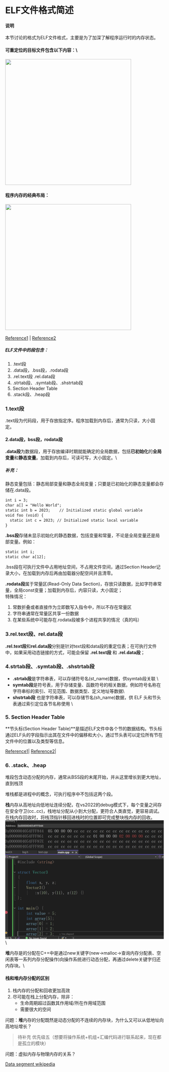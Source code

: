 # ELF文件格式简述

#### 说明
本节讨论的格式为ELF文件格式，主要是为了加深了解程序运行时的内存状态。

#### 可重定位的目标文件包含以下内容：\
<picture>
  <img width=400 height=400 src="https://github.com/user-attachments/assets/fd2e0e26-ff90-48f4-aa1a-63bcfa49d2bf">
</picture>


#### 程序内存的经典布局：

<picture>
  <img width=400 height=400 src="https://github.com/user-attachments/assets/0d4d3542-c8e2-465f-8e6e-9c97498cf0c6">
</picture>

[Reference1](https://refspecs.linuxbase.org/LSB_3.0.0/LSB-Embedded/LSB-Embedded/specialsections.html#:~:text=)
|
[Reference2](https://www.cnblogs.com/zhcpku/p/14437940.html?utm_source=chatgpt.com)

##### ELF文件中的段包含：
1. .text段
2. .data段，.bss段，.rodata段
3. .rel.text段 .rel.data段
4. .strtab段、.symtab段、.shstrtab段
5. Section Header Table
6. .stack段、.heap段

### 1.text段

.text段为代码段，用于存放指定序。程序加载到内存后，通常为只读，大小固定。

#### 2.data段，bss段，rodata段
**.data段**为数据段，用于存放编译时期就能确定的全局数据，包括**已初始化**的**全局变量**和**静态变量**。加载到内存后，可读可写，大小固定。\
##### 补充：
静态变量包括：静态局部变量和静态全局变量；只要是已初始化的静态变量都会存储在.data段。
```
int i = 3;
char a[] = "Hello World";
static int b = 2023;    // Initialized static global variable
void foo (void) {
  static int c = 2023; // Initialized static local variable
}
```

**.bss段**存储未显示初始化的静态数据，包括变量和常量，不论是全局变量还是局部变量。例如：
```
static int i;
static char a[12];
```
.bss段在可执行文件中占用地址空间，不占用文件空间，通过Section Header记录大小，在加载到内存后再由加载器分配空间并且清零。

**.rodata段**属于常量区(Read-Only Data Section)，存放只读数据，比如字符串常量，全局const变量；加载到内存后，内容只读，大小固定；\
特殊情况：
1. 常数折叠或者直接作为立即数写入指令中，所以不存在常量区
2. 字符串通常在常量区共享一份数据
3. 在某些系统中可能存在.rodata段被多个进程共享的情况（真的吗）

### 3.rel.text段、rel.data段

**.rel.text段**和**rel.data段**分别是针对text段和data段的重定位表；在可执行文件中，如果采用动态链接的方式，可能会保留 **.rel.text段** 和 **.rel.data段**；


### 4.strtab段、.symtab段、.shstrtab段

- **.strtab段**是字符串表，可以存储符号名(st_name)数据，供symtab段关联 \
- **symtab段**是符号表，用于存储变量、函数符号的相关数据，例如符号名称在字符串标的索引、可见范围、数据类型、定义地址等数据\
- **shstrtab段** 也是字符串表，可以存储节名(sh_name)数据，供 ELF 头和节头表通过索引定位各节名称使用 \

### 5. Section Header Table

**节头标(Section Header Table)**是描述ELF文件中各个节的数据结构。节头标通过ELF头的字段指示出其在文件中的偏移和大小，通过节头表可以定位所有节在文件中的位置以及类型等信息。



[Reference1](https://docs.oracle.com/cd/E19455-01/806-3773/elf-2/index.html)|
[Reference2](https://refspecs.linuxbase.org/LSB_3.0.0/LSB-Embedded/LSB-Embedded/specialsections.html#:~:text=)|



### 6. .stack、.heap

堆段包含动态分配的内存，通常从BSS段的末尾开始，并从这里增长到更大地址，直到栈顶


堆栈都是进程中的概念，可执行程序中不包括这两个段。

**栈**内存从高地址向低地址连续分配，在vs2022的debug模式下，每个变量之间存在安全守卫(cc..cc)，栈地址分配从小到大分配，更符合人类直觉，更容易调试。在栈内存回收时，将栈顶指针移回进栈时的位置即可完成整块栈内存的回收。\
![alt text](image/image_stack.png)\

**堆**内存是的分配在C++中是通过new关键字(new->malloc->查询内存分配表、空闲表等一系列内存分配操作)向操作系统进行动态分配，再通过delete关键字归还内存块。\


#### 栈和堆内存分配的区别

1. 栈内存的分配和回收更加高效
2. 尽可能在栈上分配内存，除非：
   - 生命周期超过函数其作用域/所在作用域范围
   - 需要很大的空间


问题：**堆**内存的分配既然是动态分配的不连续的内存块，为什么又可以从低地址向高地址增长？

> 待补充 优先级五（想要将操作系统+机组+汇编代码进行联系起来，现在都是孤立的模块）

问题：虚拟内存与物理内存的关系？

[Data segment wikipedia](https://en.wikipedia.org/wiki/Data_segment)




